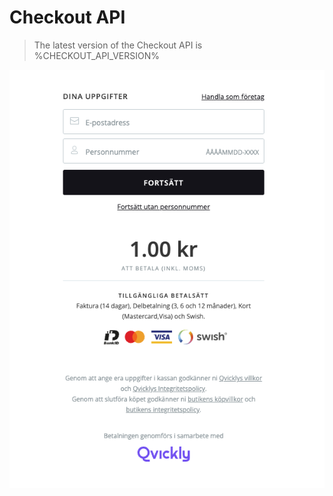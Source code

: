 # Checkout API

<include from="Snippets-CheckoutAPI.md" element-id="snippet-header" />

> The latest version of the Checkout API is %CHECKOUT_API_VERSION%

![Qvickly Checkout](../images/checkout.png)